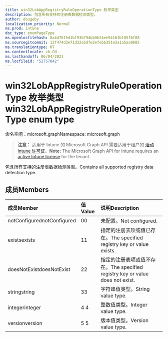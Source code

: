 ```yaml
---
title: win32LobAppRegistryRuleOperationType 枚举类型
description: 包含所有支持的注册表数据检测类型。
author: dougeby
localization_priority: Normal
ms.prod: intune
doc_type: enumPageType
ms.openlocfilehash: 8a447615d1bf93b794bb9b24ee94161b185f6f88
ms.sourcegitcommit: 13f474d3e71d32a5dfe2efebb351e3a1a5aa9685
ms.translationtype: MT
ms.contentlocale: zh-CN
ms.lasthandoff: 06/04/2021
ms.locfileid: "52757842"
---
```

# <a name="win32lobappregistryruleoperationtype-enum-type"></a><span data-ttu-id="1e7f5-103">win32LobAppRegistryRuleOperationType 枚举类型</span><span class="sxs-lookup"><span data-stu-id="1e7f5-103">win32LobAppRegistryRuleOperationType enum type</span></span>

<span data-ttu-id="1e7f5-104">命名空间：microsoft.graph</span><span class="sxs-lookup"><span data-stu-id="1e7f5-104">Namespace: microsoft.graph</span></span>

> <span data-ttu-id="1e7f5-105">**注意：** 适用于 Intune 的 Microsoft Graph API 需要适用于租户的 [活动 Intune 许可证](https://go.microsoft.com/fwlink/?linkid=839381)。</span><span class="sxs-lookup"><span data-stu-id="1e7f5-105">**Note:** The Microsoft Graph API for Intune requires an [active Intune license](https://go.microsoft.com/fwlink/?linkid=839381) for the tenant.</span></span>

<span data-ttu-id="1e7f5-106">包含所有支持的注册表数据检测类型。</span><span class="sxs-lookup"><span data-stu-id="1e7f5-106">Contains all supported registry data detection type.</span></span>

## <a name="members"></a><span data-ttu-id="1e7f5-107">成员</span><span class="sxs-lookup"><span data-stu-id="1e7f5-107">Members</span></span>
|<span data-ttu-id="1e7f5-108">成员</span><span class="sxs-lookup"><span data-stu-id="1e7f5-108">Member</span></span>|<span data-ttu-id="1e7f5-109">值</span><span class="sxs-lookup"><span data-stu-id="1e7f5-109">Value</span></span>|<span data-ttu-id="1e7f5-110">说明</span><span class="sxs-lookup"><span data-stu-id="1e7f5-110">Description</span></span>|
|:---|:---|:---|
|<span data-ttu-id="1e7f5-111">notConfigured</span><span class="sxs-lookup"><span data-stu-id="1e7f5-111">notConfigured</span></span>|<span data-ttu-id="1e7f5-112">0</span><span class="sxs-lookup"><span data-stu-id="1e7f5-112">0</span></span>|<span data-ttu-id="1e7f5-113">未配置。</span><span class="sxs-lookup"><span data-stu-id="1e7f5-113">Not configured.</span></span>|
|<span data-ttu-id="1e7f5-114">exists</span><span class="sxs-lookup"><span data-stu-id="1e7f5-114">exists</span></span>|<span data-ttu-id="1e7f5-115">1</span><span class="sxs-lookup"><span data-stu-id="1e7f5-115">1</span></span>|<span data-ttu-id="1e7f5-116">指定的注册表项或值已存在。</span><span class="sxs-lookup"><span data-stu-id="1e7f5-116">The specified registry key or value exists.</span></span>|
|<span data-ttu-id="1e7f5-117">doesNotExist</span><span class="sxs-lookup"><span data-stu-id="1e7f5-117">doesNotExist</span></span>|<span data-ttu-id="1e7f5-118">2</span><span class="sxs-lookup"><span data-stu-id="1e7f5-118">2</span></span>|<span data-ttu-id="1e7f5-119">指定的注册表项或值不存在。</span><span class="sxs-lookup"><span data-stu-id="1e7f5-119">The specified registry key or value does not exist.</span></span>|
|<span data-ttu-id="1e7f5-120">string</span><span class="sxs-lookup"><span data-stu-id="1e7f5-120">string</span></span>|<span data-ttu-id="1e7f5-121">3</span><span class="sxs-lookup"><span data-stu-id="1e7f5-121">3</span></span>|<span data-ttu-id="1e7f5-122">字符串值类型。</span><span class="sxs-lookup"><span data-stu-id="1e7f5-122">String value type.</span></span>|
|<span data-ttu-id="1e7f5-123">integer</span><span class="sxs-lookup"><span data-stu-id="1e7f5-123">integer</span></span>|<span data-ttu-id="1e7f5-124">4 </span><span class="sxs-lookup"><span data-stu-id="1e7f5-124">4</span></span>|<span data-ttu-id="1e7f5-125">整数值类型。</span><span class="sxs-lookup"><span data-stu-id="1e7f5-125">Integer value type.</span></span>|
|<span data-ttu-id="1e7f5-126">version</span><span class="sxs-lookup"><span data-stu-id="1e7f5-126">version</span></span>|<span data-ttu-id="1e7f5-127">5 </span><span class="sxs-lookup"><span data-stu-id="1e7f5-127">5</span></span>|<span data-ttu-id="1e7f5-128">版本值类型。</span><span class="sxs-lookup"><span data-stu-id="1e7f5-128">Version value type.</span></span>|




